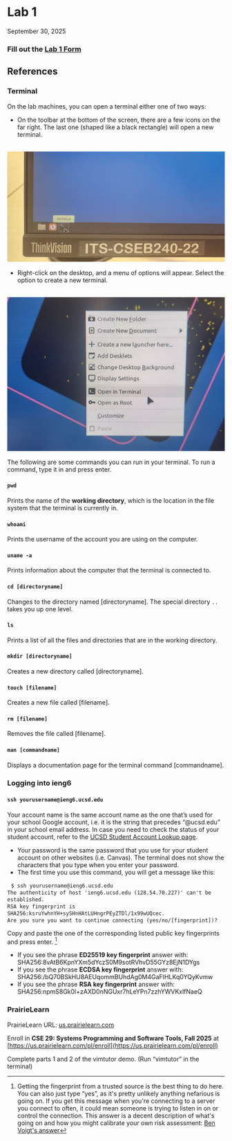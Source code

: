 # Lab 1
September 30, 2025

### Fill out the [Lab 1 Form](https://docs.google.com/forms/d/e/1FAIpQLSeZaIpfh1ul_-QgUkhQMuXo2voOjh5Uv7AmnUOLDkIwQk6PGw/viewform?usp=header)



## References

### Terminal

On the lab machines, you can open a terminal either one of two ways:
* On the toolbar at the bottom of the screen, there are a few icons on the far right. The last one (shaped like a black rectangle) will open a new terminal.

⠀![](assets/terminal_toolbar.jpeg)
* Right-click on the desktop, and a menu of options will appear. Select the option to create a new terminal. 

⠀![](assets/terminal_right_click.jpeg)

The following are some commands you can run in your terminal. To run a command, type it in and press enter.

#### `pwd`
Prints the name of the **working directory**, which is the location in the file system that the terminal is currently in.
#### `whoami`
Prints the username of the account you are using on the computer.
#### `uname -a`
Prints information about the computer that the terminal is connected to.
#### `cd [directoryname]`
Changes to the directory named [directoryname]. The special directory `..` takes you up one level.
#### `ls`
Prints a list of all the files and directories that are in the working directory.
#### `mkdir [directoryname]`
Creates a new directory called [directoryname].
#### `touch [filename]`
Creates a new file called [filename].
#### `rm [filename]`
Removes the file called [filename].
#### `man [commandname]`
Displays a documentation page for the terminal command [commandname].

### Logging into ieng6
#### `ssh yourusername@ieng6.ucsd.edu`
Your account name is the same account name as the one that’s used for your school Google account, i.e. it is the string that precedes “@ucsd.edu” in your school email address. In case you need to check the status of your student account, refer to the [UCSD Student Account Lookup page](https://sal.ucsd.edu/).
* Your password is the same password that you use for your student account on other websites (i.e. Canvas). The terminal does not show the characters that you type when you enter your password.
* The first time you use this command, you will get a message like this:

```
⠀$ ssh yourusername@ieng6.ucsd.edu
The authenticity of host 'ieng6.ucsd.edu (128.54.70.227)' can't be established.
RSA key fingerprint is SHA256:ksruYwhnYH+sySHnHAtLUHngrPEyZTDl/1x99wUQcec.
Are you sure you want to continue connecting (yes/no/[fingerprint])?
```
Copy and paste the one of the corresponding listed public key fingerprints and press enter. [^1]
* If you see the phrase **ED25519 key fingerprint** answer with: SHA256:8vAtB6KpnYXm5dYczS0M9sotRVhvD55GYz8EjN1DYgs
* If you see the phrase **ECDSA key fingerprint** answer with: SHA256:/bQ70BSkHU8AEUqommBUhdAg0M4GaFIHLKq0YQyKvmw
* If you see the phrase **RSA key fingerprint** answer with: SHA256:npmS8Gk0l+zAXD0nNGUxr7hLeYPn7zzhYWVKxlfNaeQ

[^1]: Getting the fingerprint from a trusted source is the best thing to do here. You can also just type “yes”, as it's pretty unlikely anything nefarious is going on. If you get this message when you're connecting to a server you connect to often, it could mean someone is trying to listen in on or control the connection. This answer is a decent description of what's going on and how you might calibrate your own risk assessment: [Ben Voigt's answer](https://superuser.com/questions/421074/ssh-the-authenticity-of-host-host-cant-be-established/421084#421084)

### PrairieLearn
PrairieLearn URL: [us.prairielearn.com](http://us.prairielearn.com/)

Enroll in **CSE 29: Systems Programming and Software Tools, Fall 2025** at [https://us.prairielearn.com/pl/enroll](https://us.prairielearn.com/pl/enroll)

Complete parts 1 and 2 of the vimtutor demo. (Run “vimtutor” in the terminal)
